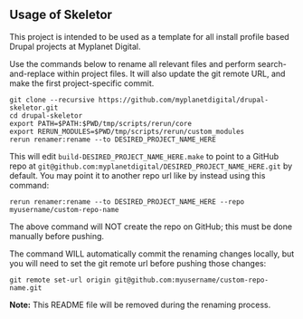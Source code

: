 Usage of Skeletor
-----------------

This project is intended to be used as a template for all install
profile based Drupal projects at Myplanet Digital.

Use the commands below to rename all relevant files and perform
search-and-replace within project files. It will also update the git
remote URL, and make the first project-specific commit.

    git clone --recursive https://github.com/myplanetdigital/drupal-skeletor.git
    cd drupal-skeletor
    export PATH=$PATH:$PWD/tmp/scripts/rerun/core
    export RERUN_MODULES=$PWD/tmp/scripts/rerun/custom_modules
    rerun renamer:rename --to DESIRED_PROJECT_NAME_HERE

This will edit `build-DESIRED_PROJECT_NAME_HERE.make` to point to a
GitHub repo at
`git@github.com:myplanetdigital/DESIRED_PROJECT_NAME_HERE.git` by
default. You may point it to another repo url like by instead using this
command:

    rerun renamer:rename --to DESIRED_PROJECT_NAME_HERE --repo myusername/custom-repo-name
    
The above command will NOT create the repo on GitHub; this must be done manually before pushing.

The command WILL automatically commit the renaming changes locally, but you will need
to set the git remote url before pushing those changes:

    git remote set-url origin git@github.com:myusername/custom-repo-name.git

**Note:** This README file will be removed during the renaming process.

